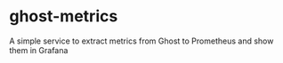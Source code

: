 # ghost-metrics
A simple service to extract metrics from Ghost to Prometheus and show them in Grafana
